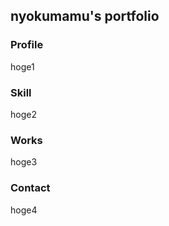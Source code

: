 ## nyokumamu's portfolio

### Profile

hoge1

### Skill

hoge2

### Works

hoge3

### Contact

hoge4

